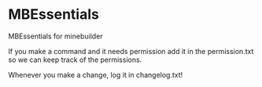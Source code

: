 MBEssentials
============

MBEssentials for minebuilder

If you make a command and it needs permission add it in the permission.txt 
so we can keep track of the permissions.

Whenever you make a change, log it in changelog.txt!
